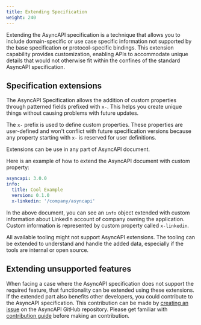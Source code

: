 ```yaml
---
title: Extending Specification
weight: 240
---
```


Extending the AsyncAPI specification is a technique that allows you to include domain-specific or use case specific information not supported by the base specification or protocol-specific bindings. This extension capability provides customization, enabling APIs to accommodate unique details that would not otherwise fit within the confines of the standard AsyncAPI specification.

## Specification extensions

The AsyncAPI Specification allows the addition of custom properties through patterned fields prefixed with `x-`. This helps you create unique things without causing problems with future updates.

The `x-` prefix is used to define custom properties. These properties are user-defined and won't conflict with future specification versions because any property starting with `x-` is reserved for user definitions.

Extensions can be use in any part of AsyncAPI document.

Here is an example of how to extend the AsyncAPI document with custom property:

```yml
asyncapi: 3.0.0
info:
  title: Cool Example
  version: 0.1.0
  x-linkedin: '/company/asyncapi'  
```

In the above document, you can see an `info` object extended with custom information about LinkedIn account of company owning the application. Custom information is represented by custom property called `x-linkedin`.

<Remember>
All available tooling might not support AsyncAPI extensions. The tooling can be extended to understand and handle the added data, especially if the tools are internal or open source.
</Remember>

## Extending unsupported features

When facing a case where the AsyncAPI specification does not support the required feature, that functionality can be extended using these extensions. If the extended part also benefits other developers, you could contribute to the AsyncAPI specification. This contribution can be made by [creating an issue](https://github.com/asyncapi/spec) on the AsyncAPI GitHub repository. Please get familiar with [contribution guide](https://github.com/asyncapi/spec/blob/master/CONTRIBUTING.md) before making an contribution.
